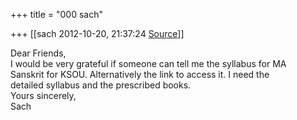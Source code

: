 +++
title = "000 sach"

+++
[[sach	2012-10-20, 21:37:24 [Source](https://groups.google.com/g/samskrita/c/WFN6Jvo28YU)]]



Dear Friends,  
I would be very grateful if someone can tell me the syllabus for MA  
Sanskrit for KSOU. Alternatively the link to access it. I need the  
detailed syllabus and the prescribed books.  
Yours sincerely,  
Sach  

